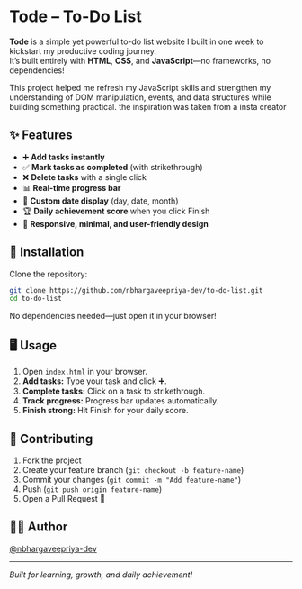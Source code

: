 # Tode – To-Do List

**Tode** is a simple yet powerful to-do list website I built in one week to kickstart my productive coding journey.  
It’s built entirely with **HTML**, **CSS**, and **JavaScript**—no frameworks, no dependencies! 

This project helped me refresh my JavaScript skills and strengthen my understanding of DOM manipulation, events, and data structures while building something practical. the 
inspiration was taken from a insta creator

## ✨ Features

- ➕ **Add tasks instantly**
- ✅ **Mark tasks as completed** (with strikethrough)
- ❌ **Delete tasks** with a single click
- 📊 **Real-time progress bar**
- 📅 **Custom date display** (day, date, month)
- 🏆 **Daily achievement score** when you click Finish
- 📱 **Responsive, minimal, and user-friendly design**

## 🚀 Installation

Clone the repository:

```bash
git clone https://github.com/nbhargaveepriya-dev/to-do-list.git
cd to-do-list
```

No dependencies needed—just open it in your browser!

## 🖥️ Usage

1. Open `index.html` in your browser.
2. **Add tasks:** Type your task and click ➕.
3. **Complete tasks:** Click on a task to strikethrough.
4. **Track progress:** Progress bar updates automatically.
5. **Finish strong:** Hit Finish for your daily score.

## 🤝 Contributing

1. Fork the project
2. Create your feature branch (`git checkout -b feature-name`)
3. Commit your changes (`git commit -m "Add feature-name"`)
4. Push (`git push origin feature-name`)
5. Open a Pull Request 🎉

## 👩‍💻 Author

[@nbhargaveepriya-dev](https://github.com/nbhargaveepriya-dev)

---
*Built for learning, growth, and daily achievement!*
